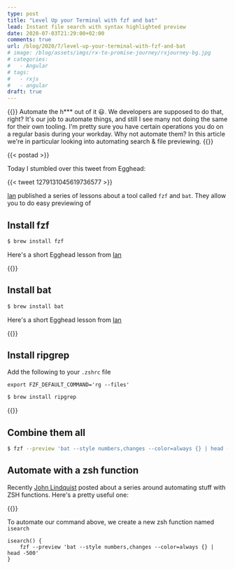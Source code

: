 ```yaml
---
type: post
title: "Level Up your Terminal with fzf and bat"
lead: Instant file search with syntax highlighted preview
date: 2020-07-03T21:29:00+02:00
comments: true
url: /blog/2020/7/level-up-your-terminal-with-fzf-and-bat
# image: /blog/assets/imgs/rx-to-promise-journey/rxjourney-bg.jpg
# categories:
#   - Angular
# tags:
#   - rxjs
#   - angular
draft: true
---
```


{{<intro>}}
  Automate the h*** out of it :smiley:. We developers are supposed to do that, right? It's our job to automate things, and still I see many not doing the same for their own tooling. I'm pretty sure you have certain operations you do on a regular basis during your workday. Why not automate them? In this article we're in particular looking into automating search & file previewing.
{{</intro>}}
<!--more-->

{{< postad >}}

Today I stumbled over this tweet from Egghead:

{{< tweet 1279131045619736577 >}}

[Ian](https://twitter.com/_jonesian) published a series of lessons about a tool called `fzf` and `bat`. They allow you to do easy previewing of 

## Install fzf

```bash
$ brew install fzf
```

Here's a short Egghead lesson from [Ian](https://twitter.com/_jonesian)

{{<egghead-lesson uid="lessons/bash-interactively-find-anything-by-piping-it-to-fzf-in-the-terminal" >}}

## Install bat

```bash
$ brew install bat
```

Here's a short Egghead lesson from [Ian](https://twitter.com/_jonesian)

{{<egghead-lesson uid="lessons/egghead-use-bat-to-print-a-file-with-syntax-highlighting-in-the-terminal" >}}

## Install ripgrep

Add the following to your `.zshrc` file

```
export FZF_DEFAULT_COMMAND='rg --files'
```

```bash
$ brew install ripgrep
```

{{<egghead-lesson uid="lessons/egghead-interactively-preview-files-with-fzf-and-bat-in-the-terminal" >}}

## Combine them all

```bash
$ fzf --preview 'bat --style numbers,changes --color=always {} | head -500'
```

## Automate with a zsh function

Recently [John Lindquist](https://twitter.com/johnlindquist) posted about a series around automating stuff with ZSH functions. Here's a pretty useful one:

{{<egghead-lesson uid="lessons/bash-store-zsh-functions-in-individual-files-inside-a-directory" >}}

To automate our command above, we create a new zsh function named `isearch`

```
isearch() {
    fzf --preview 'bat --style numbers,changes --color=always {} | head -500'
}
```


